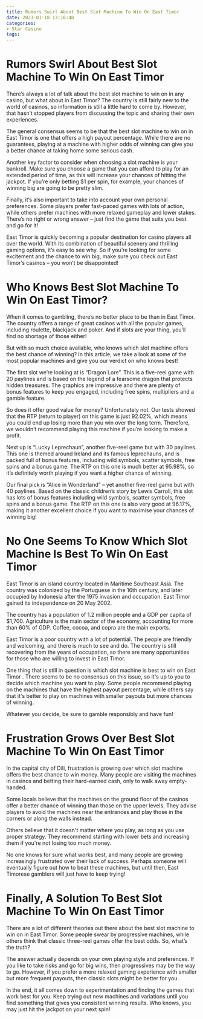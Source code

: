 ```yaml
---
title: Rumors Swirl About Best Slot Machine To Win On East Timor 
date: 2023-01-18 13:16:48
categories:
- Star Casino
tags:
---
```



#  Rumors Swirl About Best Slot Machine To Win On East Timor 

There’s always a lot of talk about the best slot machine to win on in any casino, but what about in East Timor? The country is still fairly new to the world of casinos, so information is still a little hard to come by. However, that hasn’t stopped players from discussing the topic and sharing their own experiences.

The general consensus seems to be that the best slot machine to win on in East Timor is one that offers a high payout percentage. While there are no guarantees, playing at a machine with higher odds of winning can give you a better chance at taking home some serious cash.

Another key factor to consider when choosing a slot machine is your bankroll. Make sure you choose a game that you can afford to play for an extended period of time, as this will increase your chances of hitting the jackpot. If you’re only betting $1 per spin, for example, your chances of winning big are going to be pretty slim.

Finally, it’s also important to take into account your own personal preferences. Some players prefer fast-paced games with lots of action, while others prefer machines with more relaxed gameplay and lower stakes. There’s no right or wrong answer – just find the game that suits you best and go for it!

East Timor is quickly becoming a popular destination for casino players all over the world. With its combination of beautiful scenery and thrilling gaming options, it’s easy to see why. So if you’re looking for some excitement and the chance to win big, make sure you check out East Timor’s casinos – you won’t be disappointed!

#  Who Knows Best Slot Machine To Win On East Timor? 

When it comes to gambling, there’s no better place to be than in East Timor. The country offers a range of great casinos with all the popular games, including roulette, blackjack and poker. And if slots are your thing, you’ll find no shortage of those either!

But with so much choice available, who knows which slot machine offers the best chance of winning? In this article, we take a look at some of the most popular machines and give you our verdict on who knows best!

The first slot we’re looking at is “Dragon Lore”. This is a five-reel game with 20 paylines and is based on the legend of a fearsome dragon that protects hidden treasures. The graphics are impressive and there are plenty of bonus features to keep you engaged, including free spins, multipliers and a gamble feature.

So does it offer good value for money? Unfortunately not. Our tests showed that the RTP (return to player) on this game is just 92.02%, which means you could end up losing more than you win over the long term. Therefore, we wouldn’t recommend playing this machine if you’re looking to make a profit.

Next up is “Lucky Leprechaun”, another five-reel game but with 30 paylines. This one is themed around Ireland and its famous leprechauns, and is packed full of bonus features, including wild symbols, scatter symbols, free spins and a bonus game. The RTP on this one is much better at 95.98%, so it’s definitely worth playing if you want a higher chance of winning.

Our final pick is “Alice in Wonderland” – yet another five-reel game but with 40 paylines. Based on the classic children’s story by Lewis Carroll, this slot has lots of bonus features including wild symbols, scatter symbols, free spins and a bonus game. The RTP on this one is also very good at 96.17%, making it another excellent choice if you want to maximise your chances of winning big!

#  No One Seems To Know Which Slot Machine Is Best To Win On East Timor 

East Timor is an island country located in Maritime Southeast Asia. The country was colonized by the Portuguese in the 16th century, and later occupied by Indonesia after the 1975 invasion and occupation. East Timor gained its independence on 20 May 2002.

The country has a population of 1.2 million people and a GDP per capita of $1,700. Agriculture is the main sector of the economy, accounting for more than 60% of GDP. Coffee, cocoa, and copra are the main exports.

East Timor is a poor country with a lot of potential. The people are friendly and welcoming, and there is much to see and do. The country is still recovering from the years of occupation, so there are many opportunities for those who are willing to invest in East Timor.

One thing that is still in question is which slot machine is best to win on East Timor . There seems to be no consensus on this issue, so it's up to you to decide which machine you want to play. Some people recommend playing on the machines that have the highest payout percentage, while others say that it's better to play on machines with smaller payouts but more chances of winning.

Whatever you decide, be sure to gamble responsibly and have fun!

#  Frustration Grows Over Best Slot Machine To Win On East Timor 

In the capital city of Dili, frustration is growing over which slot machine offers the best chance to win money. Many people are visiting the machines in casinos and betting their hard-earned cash, only to walk away empty-handed.

Some locals believe that the machines on the ground floor of the casinos offer a better chance of winning than those on the upper levels. They advise players to avoid the machines near the entrances and play those in the corners or along the walls instead.

Others believe that it doesn't matter where you play, as long as you use proper strategy. They recommend starting with lower bets and increasing them if you're not losing too much money.

No one knows for sure what works best, and many people are growing increasingly frustrated over their lack of success. Perhaps someone will eventually figure out how to beat these machines, but until then, East Timorese gamblers will just have to keep trying!

#  Finally, A Solution To Best Slot Machine To Win On East Timor

There are a lot of different theories out there about the best slot machine to win on in East Timor. Some people swear by progressive machines, while others think that classic three-reel games offer the best odds. So, what’s the truth?

The answer actually depends on your own playing style and preferences. If you like to take risks and go for big wins, then progressives may be the way to go. However, if you prefer a more relaxed gaming experience with smaller but more frequent payouts, then classic slots might be better for you.

In the end, it all comes down to experimentation and finding the games that work best for you. Keep trying out new machines and variations until you find something that gives you consistent winning results. Who knows, you may just hit the jackpot on your next spin!